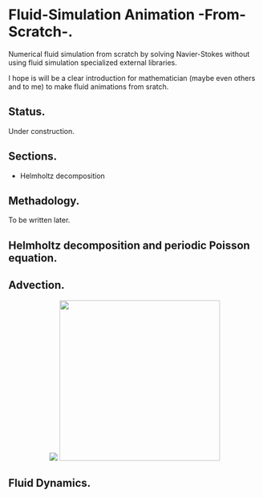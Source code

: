 # Fluid-Simulation Animation -From-Scratch-.
Numerical fluid simulation from scratch by solving Navier-Stokes without using fluid simulation specialized external libraries.

I hope is will be a clear introduction for mathematician (maybe even others and to me) to make fluid animations from sratch.

## Status.
Under construction.

## Sections.
+ Helmholtz decomposition

## Methadology.
To be written later.

## Helmholtz decomposition and periodic Poisson equation.


## Advection.

<p align="center">
  <image src="https://imgur.com/qVx7Qx4.gif"> <image src="https://imgur.com/o3fsWgP.png" width=320px>
</p>


## Fluid Dynamics.
